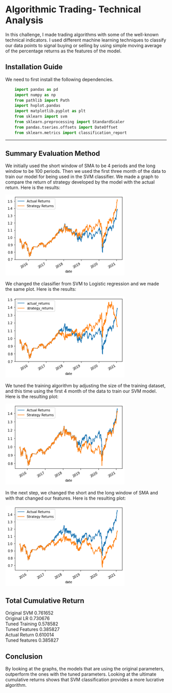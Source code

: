 # Algorithmic Trading- Technical Analysis
 In this challenge, I made trading algorithms with some of the well-known technical indicators. 
 I used different machine learning techniques to classify our data points to signal buying or selling by using simple moving average of the percentage returns as the features of the model.

## Installation Guide
We need to first install the following dependencies.

```python
    import pandas as pd
    import numpy as np
    from pathlib import Path
    import hvplot.pandas
    import matplotlib.pyplot as plt
    from sklearn import svm
    from sklearn.preprocessing import StandardScaler
    from pandas.tseries.offsets import DateOffset
    from sklearn.metrics import classification_report

```

---

##  Summary Evaluation Method
We initially used the short window of SMA to be 4 periods and the long window to be 100 periods. Then we used the first three month of the data to train our model for being used in the SVM classifier. We made a graph to compare the return of  strategy developed by the model with the actual return. 
Here is the results:

![Baseline SVM](./SVM_Baseline_plot.png) 


We changed the classifier from SVM to Logistic regression and we made the same plot. Here is the results:

![Baseline LR](./LR_Original_Parameters_plot.png)


We tuned the training algorithm by adjusting the size of the training dataset, and this time using the first 4 month of the data to train our SVM model. Here is the resulting plot:

![Tuned training data and SVM](./SVM_Tuned_training_plot.png)


In the next step, we changed the short and the long window of SMA and with that changed our features. Here is the resulting plot:

![Tuned features and SVM](./tuned_SMA_plot_SVM.png)

## Total Cumulative Return
 Original SVM	   0.761652     
 Original LR     0.730676    
 Tuned Training 	0.578582    
 Tuned Features	0.385827    
 Actual Return	0.610014    
 Tuned features	0.385827  
   

## Conclusion
By looking at the graphs, the models that are using the original parameters, outperform the ones with the tuned parameters. Looking at the ultimate cumulative returns shows that SVM classification provides a more lucrative algorithm.
